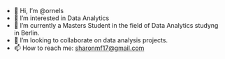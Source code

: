 - 👋 Hi, I’m @ornels
- 👀 I’m interested in Data Analytics
- 🌱 I’m currently a Masters Student in the field of Data Analytics studyng in Berlin.
- 💞️ I’m looking to collaborate on data analysis projects.
- 📫 How to reach me: sharonmf17@gmail.com

<!---
ornels/ornels is a ✨ special ✨ repository because its `README.md` (this file) appears on your GitHub profile.
You can click the Preview link to take a look at your changes.
--->
